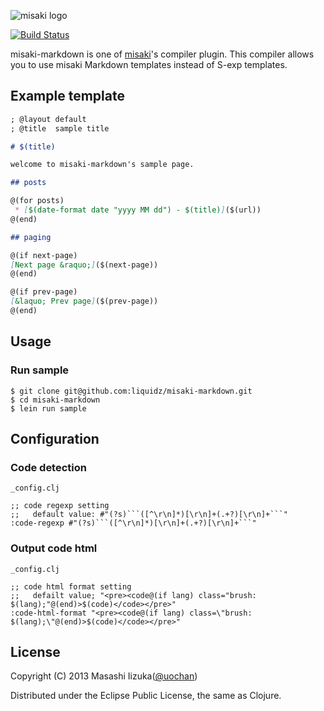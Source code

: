 ![misaki logo](https://github.com/liquidz/misaki/raw/master/samples/blog/public/img/logo.png)

[![Build Status](https://secure.travis-ci.org/liquidz/misaki-markdown.png)](http://travis-ci.org/liquidz/misaki-markdown)

misaki-markdown is one of [misaki](http://liquidz.github.io/misaki/)'s compiler plugin.
This compiler allows you to use misaki Markdown templates instead of S-exp templates.

## Example template

```md
; @layout default
; @title  sample title

# $(title)

welcome to misaki-markdown's sample page.

## posts

@(for posts)
 * [$(date-format date "yyyy MM dd") - $(title)]($(url))
@(end)

## paging

@(if next-page)
[Next page &raquo;]($(next-page))
@(end)

@(if prev-page)
[&laquo; Prev page]($(prev-page))
@(end)
```

## Usage

### Run sample

```
$ git clone git@github.com:liquidz/misaki-markdown.git
$ cd misaki-markdown
$ lein run sample
```

## Configuration

### Code detection
```
_config.clj

;; code regexp setting
;;   default value: #"(?s)```([^\r\n]*)[\r\n]+(.+?)[\r\n]+```"
:code-regexp #"(?s)```([^\r\n]*)[\r\n]+(.+?)[\r\n]+```"
```
### Output code html
```
_config.clj

;; code html format setting
;;   defailt value; "<pre><code@(if lang) class="brush: $(lang);"@(end)>$(code)</code></pre>"
:code-html-format "<pre><code@(if lang) class=\"brush: $(lang);\"@(end)>$(code)</code></pre>"
```

## License

Copyright (C) 2013 Masashi Iizuka([@uochan](http://twitter.com/uochan/))

Distributed under the Eclipse Public License, the same as Clojure.
